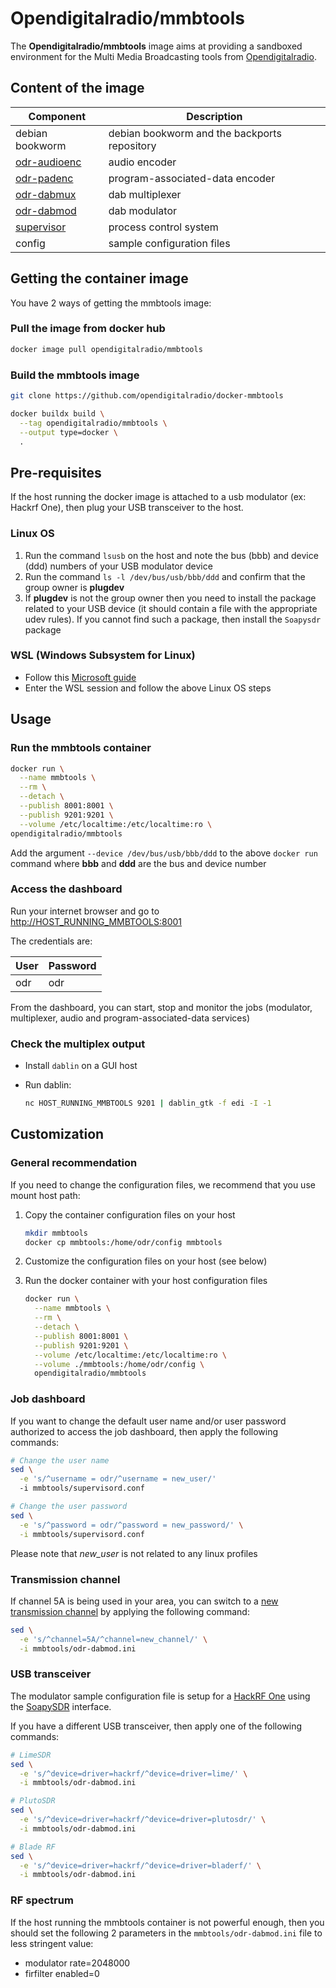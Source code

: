 # Opendigitalradio/mmbtools

The **Opendigitalradio/mmbtools** image aims at providing a sandboxed
environment for the Multi Media Broadcasting tools from
[Opendigitalradio](https://www.opendigitalradio.org/mmbtools).

## Content of the image

| Component | Description |
| --------- | ----------- |
| debian bookworm | debian bookworm and the backports repository |
| [odr-audioenc](https://github.com/opendigitalradio/odr-audioenc) | audio encoder |
| [odr-padenc](https://github.com/opendigitalradio/odr-padenc) | program-associated-data encoder |
| [odr-dabmux](https://github.com/opendigitalradio/odr-dabmux) | dab multiplexer |
| [odr-dabmod](https://github.com/opendigitalradio/odr-dabmod) | dab modulator |
| [supervisor](https://supervisord.org/) | process control system |
| config | sample configuration files |

## Getting the container image

You have 2 ways of getting the mmbtools image:

### Pull the image from docker hub

```bash
docker image pull opendigitalradio/mmbtools
```

### Build the mmbtools image

```bash
git clone https://github.com/opendigitalradio/docker-mmbtools
```

```bash
docker buildx build \
  --tag opendigitalradio/mmbtools \
  --output type=docker \
  .
```

## Pre-requisites

If the host running the docker image is attached to a usb modulator (ex:
Hackrf One), then plug your USB transceiver to the host.

### Linux OS

1. Run the command `lsusb` on the host and note the bus (bbb) and device
(ddd) numbers of your USB modulator device
1. Run the command `ls -l /dev/bus/usb/bbb/ddd` and confirm that the group
owner is **plugdev**
1. If **plugdev** is not the group owner then you need to install the package
related to your USB device (it should contain a file with the appropriate udev
rules). If you cannot find such a package, then install the `Soapysdr` package

### WSL (Windows Subsystem for Linux)

- Follow this [Microsoft guide](https://learn.microsoft.com/en-us/windows/wsl/connect-usb)
- Enter the WSL session and follow the above Linux OS steps

## Usage

### Run the mmbtools container

```bash
docker run \
  --name mmbtools \
  --rm \
  --detach \
  --publish 8001:8001 \
  --publish 9201:9201 \
  --volume /etc/localtime:/etc/localtime:ro \
opendigitalradio/mmbtools
```

Add the argument `--device /dev/bus/usb/bbb/ddd` to the above
`docker run` command where **bbb** and **ddd** are the bus and
device number

### Access the dashboard

Run your internet browser and go to
<http://HOST_RUNNING_MMBTOOLS:8001>

The credentials are:

| User | Password |
| ---  | -------- |
| odr  | odr      |

From the dashboard, you can start, stop and monitor the jobs
(modulator, multiplexer, audio and program-associated-data
services)

### Check the multiplex output

- Install `dablin` on a GUI host
- Run dablin:

  ```bash
  nc HOST_RUNNING_MMBTOOLS 9201 | dablin_gtk -f edi -I -1
  ```

## Customization

### General recommendation

If you need to change the configuration files, we recommend
that you use mount host path:

1. Copy the container configuration files on your host

   ```bash
   mkdir mmbtools
   docker cp mmbtools:/home/odr/config mmbtools
   ```

1. Customize the configuration files on your host (see below)

1. Run the docker container with your host configuration files

   ```bash
   docker run \
     --name mmbtools \
     --rm \
     --detach \
     --publish 8001:8001 \
     --publish 9201:9201 \
     --volume /etc/localtime:/etc/localtime:ro \
     --volume ./mmbtools:/home/odr/config \
     opendigitalradio/mmbtools
   ```

### Job dashboard

If you want to change the default user name and/or user password
authorized to access the job dashboard, then apply the
following commands:

```bash
# Change the user name
sed \
  -e 's/^username = odr/^username = new_user/'
  -i mmbtools/supervisord.conf

# Change the user password
sed \
  -e 's/^password = odr/^password = new_password/' \
  -i mmbtools/supervisord.conf
```

Please note that *new_user* is not related to any linux profiles

### Transmission channel

If channel 5A is being used in your area, you can switch to a
[new transmission channel](http://www.wohnort.org/config/freqs.html)
by applying the following command:

```bash
sed \
  -e 's/^channel=5A/^channel=new_channel/' \
  -i mmbtools/odr-dabmod.ini
```

### USB transceiver

The modulator sample configuration file is setup for a
[HackRF One](https://greatscottgadgets.com/hackrf/one/) using the
[SoapySDR](https://github.com/pothosware/SoapySDR/wiki) interface.

If you have a different USB transceiver, then apply one of the following
commands:

```bash
# LimeSDR
sed \
  -e 's/^device=driver=hackrf/^device=driver=lime/' \
  -i mmbtools/odr-dabmod.ini

# PlutoSDR
sed \
  -e 's/^device=driver=hackrf/^device=driver=plutosdr/' \
  -i mmbtools/odr-dabmod.ini

# Blade RF
sed \
  -e 's/^device=driver=hackrf/^device=driver=bladerf/' \
  -i mmbtools/odr-dabmod.ini
```

### RF spectrum

If the host running the mmbtools container is not powerful enough,
then you should set the following 2 parameters in the
`mmbtools/odr-dabmod.ini` file to less stringent value:

- modulator rate=2048000
- firfilter enabled=0
